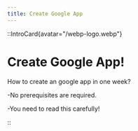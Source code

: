 ```yaml
---
title: Create Google App
---
```


::IntroCard{avatar="/webp-logo.webp"}

# Create Google App!

How to create an google app in one week?

-No prerequisites are required.  

-You need to read this carefully!

::